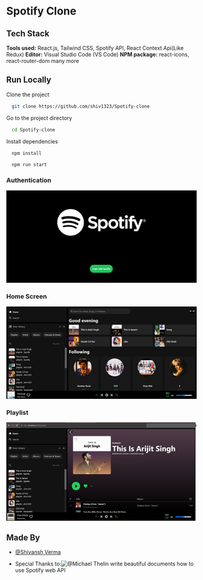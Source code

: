 # Spotify Clone 
## Tech Stack
**Tools used:** React.js, Tailwind CSS, Spotify API, React Context Api(Like Redux)
**Editor:** Visual Studio Code (VS Code)
**NPM package:** react-icons, react-router-dom
many more


## Run Locally
Clone the project

```bash
  git clone https://github.com/shiv1323/Spotify-clone
```

Go to the project directory

```bash
  cd Spotify-clone
```

Install dependencies

```bash
  npm install
```

```bash
  npm run start
```

### Authentication

![](https://github.com/shiv1323/Spotify-clone/blob/gh-pages/Screenshots/login1.png)
### Home Screen

![](https://github.com/shiv1323/Spotify-clone/blob/gh-pages/Screenshots/home.png)
### Playlist

![](https://github.com/shiv1323/Spotify-clone/blob/gh-pages/Screenshots/playlists.png)
## Made By
- [@Shivansh Verma](https://github.com/shiv1323/)

- Special Thanks to:![@Michael Thelin](https://github.com/thelinmichael/spotify-web-api-node) write beautiful documents how to use Spotify web API 
